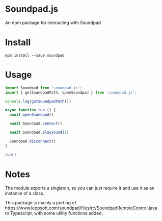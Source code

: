 # Soundpad.js

An npm package for interacting with Soundpad

# Install

`npm install --save soundpad`

# Usage

```js
import Soundpad from 'soundpad.js';
import { getSoundpadPath, openSoundpad } from 'soundpad.js';

console.log(getSoundpadPath())

async function run () {
  await openSoundpad()

  await Soundpad.connect()

  await Soundpad.playSound(1)

  Soundpad.disconnect()
}

run()
```

# Notes

The module exports a singleton, so you can just require it and use it as an instance of a class.

This package is mainly a porting of https://www.leppsoft.com/soundpad/files/rc/SoundpadRemoteControl.java to Typescript, with some utility functions added.
